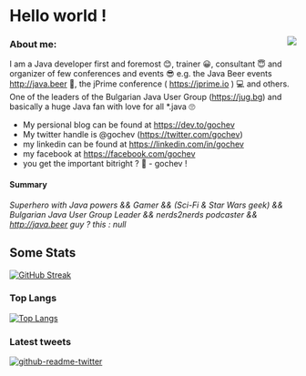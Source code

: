 # Hello world ! 


<img align="right" src="https://pbs.twimg.com/profile_images/1438804003140345860/RBZ1hrMO_400x400.jpg">

### About me:
I am a Java developer first and foremost 😊, trainer 😀, consultant 😇 and organizer of few conferences and events 😎 e.g. the Java Beer events http://java.beer 🍻, the jPrime conference ( https://jprime.io ) 💻 and others. One of the leaders of the Bulgarian Java User Group (https://jug.bg) and basically a huge Java fan with love for all *.java 🙄

- My persional blog can be found at https://dev.to/gochev 
- My twitter handle is @gochev (https://twitter.com/gochev)
- my linkedin can be found at https://linkedin.com/in/gochev
- my facebook at https://facebook.com/gochev 
- you get the important bitright ? 🧐 - gochev !

#### Summary
_Superhero with Java powers && Gamer && (Sci-Fi & Star Wars geek) && Bulgarian Java User Group Leader && nerds2nerds podcaster && http://java.beer guy ? this : null_

## Some Stats

[![GitHub Streak](https://github-readme-streak-stats.herokuapp.com?user=gochev&hide_border=true&date_format=j%20M%5B%20Y%5D)](https://git.io/streak-stats)

### Top Langs

[![Top Langs](https://github-readme-stats.vercel.app/api/top-langs/?username=gochev)](https://github.com/anuraghazra/github-readme-stats)

### Latest tweets

[![github-readme-twitter](https://github-readme-twitter.gazf.vercel.app/api?id=gochev)](https://github.com/gazf/github-readme-twitter)
